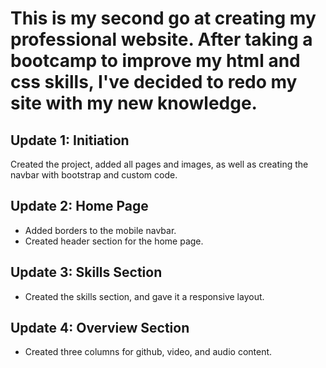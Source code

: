 # This is my second go at creating my professional website. After taking a bootcamp to improve my html and css skills, I've decided to redo my site with my new knowledge.

## Update 1: Initiation
Created the project, added all pages and images, as well as creating the navbar with bootstrap and custom code.

## Update 2: Home Page
* Added borders to the mobile navbar.
* Created header section for the home page.

## Update 3: Skills Section
* Created the skills section, and gave it a responsive layout.

## Update 4: Overview Section
* Created three columns for github, video, and audio content.